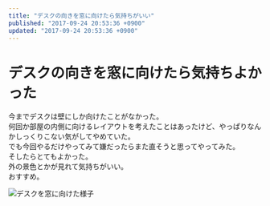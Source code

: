 ```yaml
---
title: "デスクの向きを窓に向けたら気持ちがいい"
published: "2017-09-24 20:53:36 +0900"
updated: "2017-09-24 20:53:36 +0900"
---
```


# デスクの向きを窓に向けたら気持ちよかった

今までデスクは壁にしか向けたことがなかった。  
何回か部屋の内側に向けるレイアウトを考えたことはあったけど、やっぱりなんかしっくりこない気がしてやめていた。  
でも今回やるだけやってみて嫌だったらまた直そうと思ってやってみた。  
そしたらとてもよかった。  
外の景色とかが見れて気持ちがいい。  
おすすめ。

![デスクを窓に向けた様子](/images/2017/9/24/layout-1.jpg)
